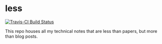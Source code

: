 # less

[![Travis-CI Build Status](https://travis-ci.org/earowang/less.svg?branch=master)](https://travis-ci.org/earowang/less)

This repo houses all my technical notes that are less than papers, but more than blog posts.
